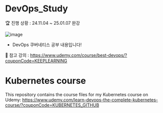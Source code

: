 # DevOps_Study
🏆 진행 상황 : 24.11.04 ~ 25.01.07 완강

![image](https://github.com/user-attachments/assets/b317d1a8-429e-476f-9769-ea613c77c30e)

* DevOps 쿠버네티스 공부 내용입니다!

📒 참고 강의 : https://www.udemy.com/course/best-devops/?couponCode=KEEPLEARNING <br>


# Kubernetes course
This repository contains the course files for my Kubernetes course on Udemy: https://www.udemy.com/learn-devops-the-complete-kubernetes-course/?couponCode=KUBERNETES_GITHUB
